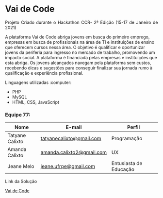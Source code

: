 # Vai de Code
<p align="justify"> Projeto Criado durante o Hackathon CCR- 2ª Edição (15-17 de Janeiro de 2021) </p>
<p>A plataforma Vai de Code abriga jovens em busca do primeiro emprego, empresas em busca de profissionais na área de TI e instituições de ensino que oferecem cursos nessa área. O objetivo é qualificar e oportunizar jovens da periferia para ingresso no mercado de trabalho, promovendo um impacto social. 
  A plataforma é financiada pelas empresas e instituições que esta abriga. Os jovens alcançados navegam pela plataforma sem custos, recebendo dicas e sugestões para conseguir finalizar sua jornada rumo à qualificação e experiência profissional.
 </p>
<p>Linguagens utilizadas :computer:</p>
<ul>
  <li>PHP</li>
  <li>MySQL</li>
  <li>HTML, CSS, JavaScript</li>
  
</ul>

### Equipe 77: 
|Nome|E-mail|Perfil|
| -------- | -------- | -------- |
|Tatyane Calixto |tatyanecalixto@gmail.com|Programação|
|Amanda Calixto |amanda.calixto2@gmail.com|UX|
|Jeane Melo |jeane.ufrpe@gmail.com|Entusiasta de Educação|
<p> Link da Solução </p>
<a href="http://bit.ly/vaidcode"> Vai de Code </a>
